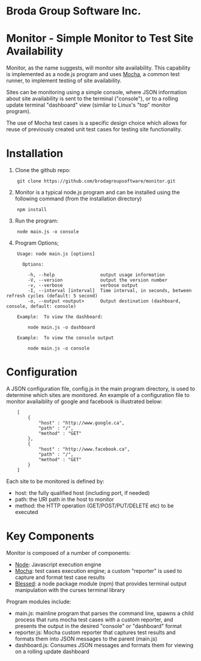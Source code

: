 # Broda Group Software Inc.

# Monitor - Simple Monitor to Test Site Availability

Monitor, as the name suggests, will monitor site availability.  This capability
is implemented as a node.js program and uses [Mocha](https://mochajs.org/),
a common test runner, to implement testing of site availability.

Sites can be monitoring using a simple console, where JSON information about
site availability is sent to the terminal ("console"), or to a rolling update terminal
"dashboard" view (similar to Linux's "top" monitor program).

The use of Mocha test cases is a specific design choice which allows for
reuse of previously created unit test cases for testing site functionality.   

# Installation

1.  Clone the github repo:

```
    git clone https://github.com/brodagroupsoftware/monitor.git
```

2.  Monitor is a typical node.js program and can be installed using the following
command (from the installation directory)

```
    npm install
```

3.  Run the program:

```
    node main.js -o console
```

4.  Program Options;

```
    Usage: node main.js [options]

      Options:

        -h, --help                 output usage information
        -V, --version              output the version number
        -v, --verbose              verbose output
        -I, --interval [interval]  Time interval, in seconds, between refresh cycles (default: 5 second)
        -o, --output <output>      Output destination (dashboard, console, default: console)

    Example:  To view the dashboard:

        node main.js -o dashboard

    Example:  To view the console output

        node main.js -o console
```

# Configuration

A JSON configuration file, config.js in the main program directory,
is used to determine which sites are monitored.  An example of a configuration
file to monitor availaiblity of google and facebook is illustrated below:

```
    [
        {
            "host" : "http://www.google.ca",
            "path" : "/",
            "method" : "GET"
        },
        {
            "host" : "http://www.facebook.ca",
            "path" : "/",
            "method" : "GET"
        }
    ]
```

Each site to be monitored is defined by:
- host:  the fully qualified host (including port, if needed)
- path:  the URI path in the host to monitor
- method: the HTTP operation (GET/POST/PUT/DELETE etc) to be executed

# Key Components

Monitor is composed of a number of components:
- [Node](https://nodejs.org/):  Javascript execution engine
- [Mocha](https://mochajs.org/):  test cases execution engine; a
custom "reporter" is used to capture and format test case results
- [Blessed](https://www.npmjs.com/package/blessed):  a node package module
(npm) that provides terminal output manipulation with the curses terminal library

Program modules include:
- main.js:  mainline program that parses the command line, spawns a child
process that runs mocha test cases with a custom reporter, and presents
the output in the desired "console" or "dashboard" format
- reporter.js:  Mocha custom reporter that captures test results and formats
them into JSON messages to the parent (main.js)
- dashboard.js:  Consumes JSON messages and formats them for viewing on a
rolling update dashboard

